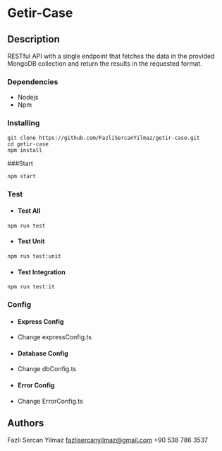 # Getir-Case

## Description

RESTful API with a single endpoint that fetches the data in the
provided MongoDB collection and return the results in the requested format.

### Dependencies

-   Nodejs
-   Npm

### Installing

```
git clone https://github.com/FazliSercanYilmaz/getir-case.git
cd getir-case
npm install
```

###Start

```
npm start
```

### Test

-   #### Test All

```
npm run test
```

-   #### Test Unit

```
npm run test:unit
```

-   #### Test Integration

```
npm run test:it
```

### Config

-   #### Express Config

*   Change expressConfig.ts

-   #### Database Config

*   Change dbConfig.ts

-   #### Error Config

*   Change ErrorConfig.ts

## Authors

Fazli Sercan Yilmaz
fazlisercanyilmaz@gmail.com
+90 538 786 3537
